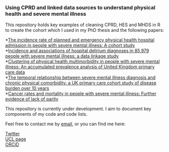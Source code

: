 ### Using CPRD and linked data sources to understand physical health and severe mental illness

This repository holds key examples of cleaning CPRD, HES and MHDS in R to create the cohort which I used in my PhD thesis and the following papers:

  *[The incidence rate of planned and emergency physical health hospital admission in people with severe mental illness: A cohort study](https://pubmed.ncbi.nlm.nih.gov/36069188/)  
  *[Incidence and associations of hospital delirium diagnoses in 85,979 people with severe mental illness: a data linkage study](https://pubmed.ncbi.nlm.nih.gov/35869544/)  
  *[Clustering of physical health multimorbidity in people with severe mental illness: An accumulated prevalence analysis of United Kingdom primary care data](https://pubmed.ncbi.nlm.nih.gov/35442948/)  
  *[The temporal relationship between severe mental illness diagnosis and chronic physical comorbidity: a UK primary care cohort study of disease burden over 10 years](https://pubmed.ncbi.nlm.nih.gov/35871794/)  
  *[Cancer rates and mortality in people with severe mental illness: Further evidence of lack of parity](https://pubmed.ncbi.nlm.nih.gov/35858503/)


This repository is currently under development. I aim to document key components of my code and code lists. 

Feel free to contact me by [email](naomi.launders.19@ucl.ac.uk, "naomi.launders.19@ucl.ac.uk"), or you can find me here:

  [Twitter](https://twitter.com/naomilaunders, "Twitter")  
  [UCL page](https://iris.ucl.ac.uk/iris/browse/profile?upi=NJLAU54, "UCL")  
  [ORCiD](https://orcid.org/0000-0003-4241-938X, "ORCiD")  


<!--
**NaomiLaunders/NaomiLaunders** is a ✨ _special_ ✨ repository because its `README.md` (this file) appears on your GitHub profile.

Here are some ideas to get you started:

- 🔭 I’m currently working on ...
- 🌱 I’m currently learning ...
- 👯 I’m looking to collaborate on ...
- 🤔 I’m looking for help with ...
- 💬 Ask me about ...
- 📫 How to reach me: ...
- 😄 Pronouns: ...
- ⚡ Fun fact: ...
-->
